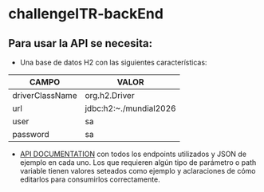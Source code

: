 # challengeITR-backEnd

## Para usar la API se necesita:

- Una base de datos H2 con las siguientes características:

| CAMPO | VALOR |
| ----------- | ----------- |
| driverClassName | org.h2.Driver |
| url | jdbc:h2:~./mundial2026 |
| user | sa |
| password | sa |

- [API DOCUMENTATION](https://documenter.getpostman.com/view/24423357/2s8YzS1imC) con todos los endpoints utilizados y JSON de ejemplo en cada uno. Los que requieren algún tipo de parámetro o path variable tienen valores seteados como ejemplo y aclaraciones de cómo editarlos para consumirlos correctamente.
